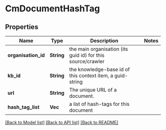 # CmDocumentHashTag

## Properties

Name | Type | Description | Notes
------------ | ------------- | ------------- | -------------
**organisation_id** | **String** | the main organisation (its guid id) for this source/crawler | 
**kb_id** | **String** | the knowledge-base id of this context item, a guid-string | 
**url** | **String** | The unique URL of a document. | 
**hash_tag_list** | **Vec<String>** | a list of hash-tags for this document | 

[[Back to Model list]](../README.md#documentation-for-models) [[Back to API list]](../README.md#documentation-for-api-endpoints) [[Back to README]](../README.md)


